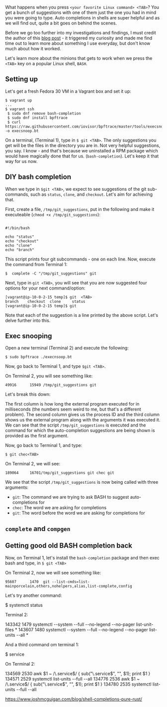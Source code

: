 What happens when you press `<your favorite Linux command> <TAB>`? You get a bunch of suggestions with one of them
just the one you had in mind you were going to type. Auto completions in shells are super helpful and as we will find
out, quite a bit goes on behind the scenes. 

Before we go too further into my investigations and findings, I  must credit the author of this [blog post](https://www.joshmcguigan.com/blog/shell-completions-pure-rust/) - it triggered
my curiosity and made me find time out to learn more about something I use everyday, but don't know much about how
it worked.

Let's learn more about the minions that gets to work when we press the `<TAB>` key on a popular Linux shell, `BASH`.

## Setting up

Let's get a fresh Fedora 30 VM in a Vagrant box and set it up:

```
$ vagrant up
...
$ vagrant ssh
 $ sudo dnf remove bash-completion
 $ sudo dnf install bpftrace
 $ curl https://raw.githubusercontent.com/iovisor/bpftrace/master/tools/execsnoop.bt -o execsnoop.bt
```

On a terminal, (Terminal 1), type in `$ git <TAB>`. The only suggestions you get will be the files in the
directory you are in. Not very helpful suggestions, you say. I know - and that's because we uninstalled a 
RPM package which would have magically done that for us. (`bash-completion`). Let's keep it that way for 
us now.

## DIY bash completion

When we type in `$git <TAB>`, we expect to see suggestions of the git sub-commands, such as `status`, `clone`,
and `checkout`. Let's aim for achieving that.

First, create a file, `/tmp/git_suggestions`, put in the following and make it executeable (`chmod +x /tmp/git_suggestions`):

```

#!/bin/bash

echo "status"
echo "checkout"
echo "clone"
echo "branch"
```

This script prints four git subcommands - one on each line. Now, execute the command from Terminal 1:

```
$  complete -C "/tmp/git_suggestions" git
```

Next, type in `git <TAB>`, you will see that you are now suggested four options for your next command/option:

```
[vagrant@ip-10-0-2-15 temp]$ git  <TAB>
branch    checkout  clone     status    
[vagrant@ip-10-0-2-15 temp]$ git 

```

Note that each of the suggestion is a line printed by the above script. Let's delve further into this.

## Exec snooping 

Open a new terminal (Terminal 2) and execute the following:

```
$ sudo bpftrace ./execnsoop.bt
```

Now, go back to Terminal 1, and type `$git <TAB>`. 

On Terminal 2, you will see something like:

```
49916      15949 /tmp/git_suggestions git
```

Let's break this down:

The first column is how long the external program executed for in milliseconds (the numbers seem weird to me, but that's
a different problem). The second column gives us the process ID and the third column shows us the external program 
along with the arguments it was executed it. We can see that the script `/tmp/git_suggestions` is executed and the
command for which the auto-completion suggestions are being shown is provided as the first argument.


Now, go back to Terminal 1, and type:

```
$ git chec<TAB>
```

On Terminal 2, we will see:

```
189064     16701/tmp/git_suggestions git chec git
```

We see that the script `/tmp/git_suggestions` is now being called with three arguments:

- `git`: The command we are trying to ask BASH to suggest auto-completions for
- `chec`: The word we are asking for completions
- `git`: The word before the word we are asking for completions for



## `complete` and `compgen`

## Getting good old BASH completion back

Now, on Terminal 1, let's install the `bash-completion` package and then exec bash and type, in `$ git <TAB>`



On Terminal 2, now we will see something like:

```
95607      1470  git --list-cmds=list-mainporcelain,others,nohelpers,alias,list-complete,config
```

Let's try another command:

$ systemctl status <TAB>

Terminal 2:

143342     1479  systemctl --system --full --no-legend --no-pager list-unit-files *
143607     1480  systemctl --system --full --no-legend --no-pager list-units --all *



And a third command om terminal 1:

$ service <TAB>

On Terminal 2:


134569     2530  awk $1 ~ /\.service$/ { sub("\\.service$", "", $1); print $1 }
134571     2529  systemctl list-units --full --all
134776     2536  awk $1 ~ /\.service$/ { sub("\\.service$", "", $1); print $1 }
134780     2535  systemctl list-units --full --all







https://www.joshmcguigan.com/blog/shell-completions-pure-rust/
